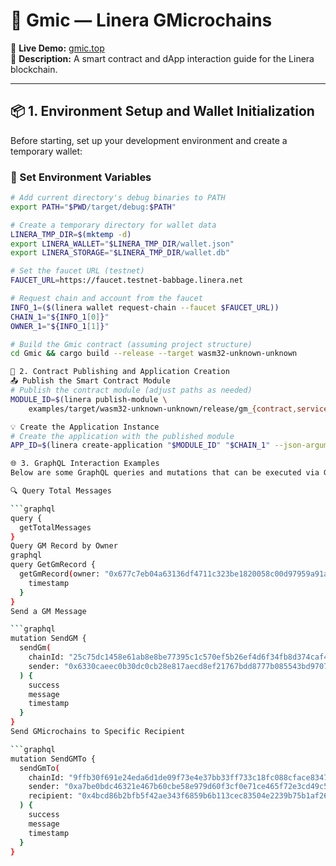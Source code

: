 # 🧩 Gmic — Linera GMicrochains

🔗 **Live Demo:** [gmic.top](https://gmic.top/)  
📘 **Description:** A smart contract and dApp interaction guide for the Linera blockchain.

---

## 📦 1. Environment Setup and Wallet Initialization

Before starting, set up your development environment and create a temporary wallet:

### 🔧 Set Environment Variables

```bash
# Add current directory's debug binaries to PATH
export PATH="$PWD/target/debug:$PATH"

# Create a temporary directory for wallet data
LINERA_TMP_DIR=$(mktemp -d)
export LINERA_WALLET="$LINERA_TMP_DIR/wallet.json"
export LINERA_STORAGE="$LINERA_TMP_DIR/wallet.db"

# Set the faucet URL (testnet)
FAUCET_URL=https://faucet.testnet-babbage.linera.net

# Request chain and account from the faucet
INFO_1=($(linera wallet request-chain --faucet $FAUCET_URL))
CHAIN_1="${INFO_1[0]}"
OWNER_1="${INFO_1[1]}"

# Build the Gmic contract (assuming project structure)
cd Gmic && cargo build --release --target wasm32-unknown-unknown

🚀 2. Contract Publishing and Application Creation
📤 Publish the Smart Contract Module
# Publish the contract module (adjust paths as needed)
MODULE_ID=$(linera publish-module \
    examples/target/wasm32-unknown-unknown/release/gm_{contract,service}.wasm)

💡 Create the Application Instance
# Create the application with the published module
APP_ID=$(linera create-application "$MODULE_ID" "$CHAIN_1" --json-argument "{\"owner\":\"$OWNER_1\"}")

🌐 3. GraphQL Interaction Examples
Below are some GraphQL queries and mutations that can be executed via GraphiQL or other GraphQL clients.

🔍 Query Total Messages

```graphql
query {  
  getTotalMessages  
}  
Query GM Record by Owner
graphql
query GetGmRecord {  
  getGmRecord(owner: "0x677c7eb04a63136df4711c323be1820058c00d97959a91a2c6e99e89d65ef434") {  
    timestamp  
  }  
}  
Send a GM Message

```graphql
mutation SendGM {  
  sendGm(  
    chainId: "25c75dc1458e61ab8e8be77395c1c570ef5b26ef4d6f34fb8d374caf45e3a6a7",  
    sender: "0x6330caeec0b30dc0cb28e817aecd8ef21767bdd8777b085543bd9707b26e31a6"  
  ) {  
    success  
    message  
    timestamp  
  }  
}  
Send GMicrochains to Specific Recipient

```graphql
mutation SendGMTo {  
  sendGmTo(  
    chainId: "9ffb30f691e24eda6d1de09f73e4e37bb33ff733c18fc088cface83471e0db08",  
    sender: "0xa7be0bdc46321e467b60cbe58e979d60f3cf0e71ce465f72e3cd49c57727f80b",  
    recipient: "0x4bcd86b2bfb5f42ae343f6859b6b113cec83504e2239b75b1af2668da04c519a"  
  ) {  
    success  
    message  
    timestamp  
  }  
}  

